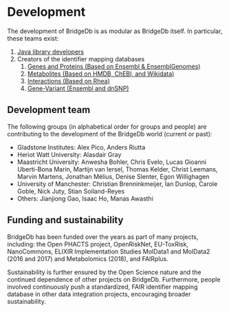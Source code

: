 # Development

The development of BridgeDb is as modular as BridgeDb itself. In particular, these teams exist:

1. [Java library developers](https://github.com/bridgedb/BridgeDb)
2. Creators of the identifier mapping databases
   1. [Genes and Proteins (Based on Ensembl & EnsemblGenomes)](https://github.com/bridgedb/BioMartScript)
   2. [Metabolites (Based on HMDB, ChEBI, and Wikidata)](https://github.com/bridgedb/create-bridgedb-metabolites)
   3. [Interactions (Based on Rhea)](https://github.com/bridgedb/InteractionDB)
   4. [Gene-Variant (Ensembl and dnSNP)](https://github.com/BiGCAT-UM/BridgeDbVariantDatabase)

## Development team

The following groups (in alphabetical order for groups and people) are contributing to the development of the BridgeDb world (current or past):

 * Gladstone Institutes: Alex Pico, Anders Riutta
 * Heriot Watt University: Alasdair Gray
 * Maastricht University: Anwesha Bohler, Chris Evelo, Lucas Gioanni Uberti-Bona Marin, Martijn van Iersel,  Thomas Kelder, Christ Leemans, Marvin Martens, Jonathan Mélius, Denise Slenter, Egon Willighagen
 * University of Manchester: Christian Brenninkmeijer, Ian Dunlop, Carole Goble, Nick Juty, Stian Soiland-Reyes
 * Others:  Jianjiong Gao, Isaac Ho, Manas Awasthi

## Funding and sustainability

BridgeDb has been funded over the years as part of many projects, including: the Open PHACTS project, OpenRiskNet,
EU-ToxRisk, NanoCommons, ELIXIR Implementation Studies MolData1 and MolData2 (2016 and 2017) and
Metabolomics (2018), and FAIRplus. 

Sustainability is further ensured by the Open Science nature and the continued dependence of other projects on
BridgeDb. Furthermore, people involved continuously push a standardized, FAIR identifier mapping database in
other data integration projects, encouraging broader sustainability.
